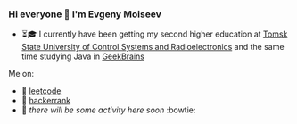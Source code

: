 ### Hi everyone 👋 I'm Evgeny Moiseev

- ⏳🎓 I currently have been getting my second higher education at [Tomsk State University of Control Systems and Radioelectronics](https://tusur.ru/en) and the same time studying Java in [GeekBrains](https://gb.ru)

Me on:
+ 🙈 [leetcode](https://leetcode.com/FunnyIcecream/)
+ 🙉 [hackerrank](https://www.hackerrank.com/IseeHorizont)
+ 🙊 *there will be some activity here soon* :bowtie:


<!--
**IseeHorizont/IseeHorizont** is a ✨ _special_ ✨ repository because its `README.md` (this file) appears on your GitHub profile.

Here are some ideas to get you started:

- 🔭 I’m currently working on ...
- 🌱 I’m currently learning ...
- 👯 I’m looking to collaborate on ...
- 🤔 I’m looking for help with ...
- 💬 Ask me about ...
- 📫 How to reach me: ...
- 😄 Pronouns: ...
- ⚡ Fun fact: ...
-->

